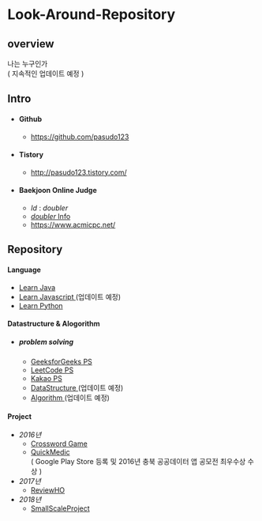 # Look-Around-Repository
## overview
나는 누구인가  
( 지속적인 업데이트 예정 )
 
## Intro
* #### Github
  * <https://github.com/pasudo123>
* #### Tistory
  * <http://pasudo123.tistory.com/>
* #### Baekjoon Online Judge
  * _Id_ : _doubler_
  * [ _doubler_ Info ](https://www.acmicpc.net/user/doubler)
  * <https://www.acmicpc.net/>


## Repository
#### Language
* [ Learn Java ](https://github.com/pasudo123/LearnJava)
* [ Learn Javascript ](#) (업데이트 예정)
* [ Learn Python ](https://github.com/pasudo123/LearnPython)
#### Datastructure & Alogorithm
* ##### problem solving
  * [ GeeksforGeeks PS ](https://github.com/pasudo123/Algorithms/tree/master/GeeksForGeeks)
  * [ LeetCode PS ](https://github.com/pasudo123/Algorithms/tree/master/LeetCode)
  * [ Kakao PS ](https://github.com/pasudo123/Algorithms/tree/master/Kakao)
  * [ DataStructure ](#) (업데이트 예정)
  * [ Algorithm ](#) (업데이트 예정)
#### Project
* _2016년_
  * [ Crossword Game ](https://github.com/pasudo123/Crossword)
  * [ QuickMedic ](https://play.google.com/store/apps/details?id=quickmedic.boxsoftware.jhkim.quickmedic)  
  ( Google Play Store 등록 및 2016년 충북 공공데이터 앱 공모전 최우수상 수상 )
* _2017년_
  * [ ReviewHO ](https://github.com/pasudo123/Review-HO)    
* _2018년_
  * [ SmallScaleProject ](https://github.com/pasudo123/SmallScaleProject)    

